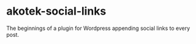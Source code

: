 # akotek-social-links
The beginnings of a plugin for Wordpress appending social links to every post.
